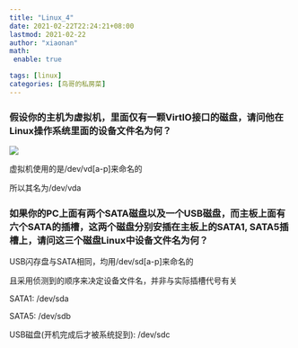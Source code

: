 ```yaml
---
title: "Linux_4"
date: 2021-02-22T22:24:21+08:00
lastmod: 2021-02-22
author: "xiaonan"
math:
 enable: true

tags: [linux]
categories: [鸟哥的私房菜]
---
```


### 假设你的主机为虚拟机，里面仅有一颗VirtIO接口的磁盘，请问他在Linux操作系统里面的设备文件名为何？

![](https://img.fengqigang.cn//img/20210222222136.png)

虚拟机使用的是/dev/vd[a-p]来命名的

所以其名为/dev/vda

### 如果你的PC上面有两个SATA磁盘以及一个USB磁盘，而主板上面有六个SATA的插槽，这两个磁盘分别安插在主板上的SATA1, SATA5插槽上，请问这三个磁盘Linux中设备文件名为何？

USB闪存盘与SATA相同，均用/dev/sd[a-p]来命名的

且采用侦测到的顺序来决定设备文件名，并非与实际插槽代号有关

SATA1: /dev/sda

SATA5: /dev/sdb

USB磁盘(开机完成后才被系统捉到): /dev/sdc

